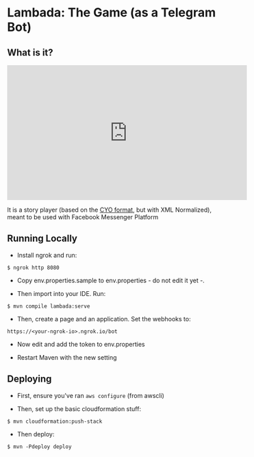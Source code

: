 # Lambada: The Game (as a Telegram Bot)

## What is it?

<iframe width="560" height="315" src="https://www.youtube.com/embed/JE_FWIicTXw" frameborder="0" allowfullscreen></iframe>

It is a story player (based on the [CYO format](http://danielstern.github.io/cyo/), but with XML Normalized), meant to be used with Facebook Messenger Platform

## Running Locally

 * Install ngrok and run:

```shell
$ ngrok http 8080
```

  * Copy env.properties.sample to env.properties - do not edit it yet -.

  * Then import into your IDE. Run:

```shell
$ mvn compile lambada:serve
```

  * Then, create a page and an application. Set the webhooks to:

```https://<your-ngrok-io>.ngrok.io/bot```

  * Now edit and add the token to env.properties

  * Restart Maven with the new setting

## Deploying

 * First, ensure you've ran ```aws configure``` (from awscli)

 * Then, set up the basic cloudformation stuff:

```shell
$ mvn cloudformation:push-stack
```

  * Then deploy:
  
```shell
$ mvn -Pdeploy deploy
```
